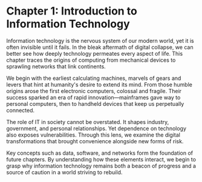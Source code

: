 # Chapter 1: Introduction to Information Technology

Information technology is the nervous system of our modern world, yet it is often invisible until it fails. In the bleak aftermath of digital collapse, we can better see how deeply technology permeates every aspect of life. This chapter traces the origins of computing from mechanical devices to sprawling networks that link continents.

We begin with the earliest calculating machines, marvels of gears and levers that hint at humanity's desire to extend its mind. From those humble origins arose the first electronic computers, colossal and fragile. Their success sparked an era of rapid innovation—mainframes gave way to personal computers, then to handheld devices that keep us perpetually connected.

The role of IT in society cannot be overstated. It shapes industry, government, and personal relationships. Yet dependence on technology also exposes vulnerabilities. Through this lens, we examine the digital transformations that brought convenience alongside new forms of risk.

Key concepts such as data, software, and networks form the foundation of future chapters. By understanding how these elements interact, we begin to grasp why information technology remains both a beacon of progress and a source of caution in a world striving to rebuild.
